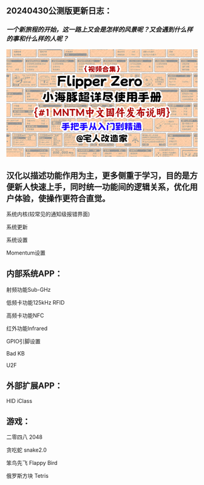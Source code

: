 20240430公测版更新日志：
-------------------------------------------------------------------------------------------

<h3><i>一个新旅程的开始，这一路上又会是怎样的风景呢？又会遇到什么样的事和什么样的人呢？</i></h3>

<a href="https://www.bilibili.com/video/BV1d1421X7uY" ><img src="screenshot/Screenshot-001.png"></a>

<h2><b>汉化以描述功能作用为主，更多侧重于学习，目的是方便新人快速上手，同时统一功能间的逻辑关系，优化用户体验，使操作更符合直觉。</b></h2>

系统内核(较常见的通知级报错界面)

系统更新

系统设置

Momentum设置

<h2><b>内部系统APP：</b></h2>

射频功能Sub-GHz

低频卡功能125kHz RFID

高频卡功能NFC

红外功能Infrared

GPIO引脚设置

Bad KB

U2F

<h2><b>外部扩展APP：</b></h2>

HID iClass

<h2><b>游戏：</b></h2>

二零四八 2048

贪吃蛇 snake2.0

笨鸟先飞 Flappy Bird

俄罗斯方块 Tetris
